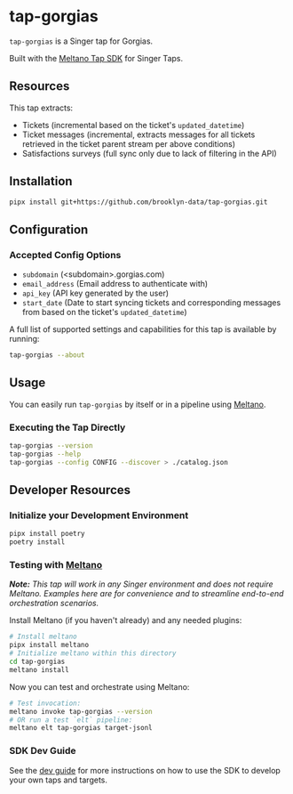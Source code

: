 # tap-gorgias

`tap-gorgias` is a Singer tap for Gorgias.

Built with the [Meltano Tap SDK](https://sdk.meltano.com) for Singer Taps.

## Resources

This tap extracts:
- Tickets (incremental based on the ticket's `updated_datetime`)
- Ticket messages (incremental, extracts messages for all tickets retrieved in the ticket parent stream per above conditions)
- Satisfactions surveys (full sync only due to lack of filtering in the API)

## Installation

```bash
pipx install git+https://github.com/brooklyn-data/tap-gorgias.git
```

## Configuration

### Accepted Config Options

- `subdomain` (\<subdomain>.gorgias.com)
- `email_address` (Email address to authenticate with)
- `api_key` (API key generated by the user)
- `start_date` (Date to start syncing tickets and corresponding messages from based on the ticket's `updated_datetime`)

A full list of supported settings and capabilities for this
tap is available by running:

```bash
tap-gorgias --about
```

## Usage

You can easily run `tap-gorgias` by itself or in a pipeline using [Meltano](https://meltano.com/).

### Executing the Tap Directly

```bash
tap-gorgias --version
tap-gorgias --help
tap-gorgias --config CONFIG --discover > ./catalog.json
```

## Developer Resources

### Initialize your Development Environment

```bash
pipx install poetry
poetry install
```

### Testing with [Meltano](https://www.meltano.com)

_**Note:** This tap will work in any Singer environment and does not require Meltano.
Examples here are for convenience and to streamline end-to-end orchestration scenarios._

Install Meltano (if you haven't already) and any needed plugins:

```bash
# Install meltano
pipx install meltano
# Initialize meltano within this directory
cd tap-gorgias
meltano install
```

Now you can test and orchestrate using Meltano:

```bash
# Test invocation:
meltano invoke tap-gorgias --version
# OR run a test `elt` pipeline:
meltano elt tap-gorgias target-jsonl
```

### SDK Dev Guide

See the [dev guide](https://sdk.meltano.com/en/latest/dev_guide.html) for more instructions on how to use the SDK to
develop your own taps and targets.

